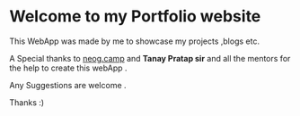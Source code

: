 # Welcome to my Portfolio website

This WebApp was made by me to showcase my projects ,blogs etc.

A Special thanks to [neog.camp](https://neog.camp) and **Tanay Pratap sir** and all the mentors for the help to create this webApp .

Any Suggestions are welcome .


Thanks :)
